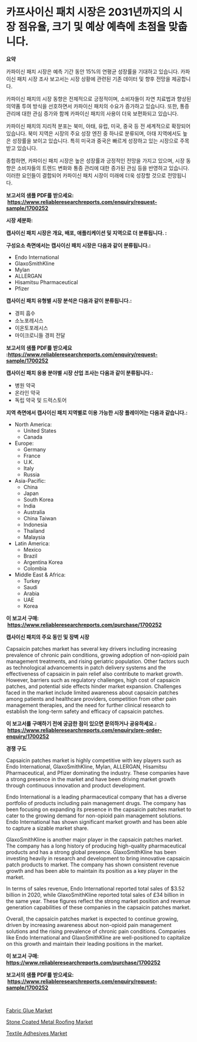 <p><h1>카프사이신 패치 시장은 2031년까지의 시장 점유율, 크기 및 예상 예측에 초점을 맞춥니다.</h1></p><p><strong>요약</strong></p>
<p><p>카파이신 패치 시장은 예측 기간 동안 15%의 연평균 성장률을 기대하고 있습니다. 카파이신 패치 시장 조사 보고서는 시장 상황에 관련된 기존 데이터 및 향후 전망을 제공합니다.</p><p>카파이신 패치의 시장 동향은 전체적으로 긍정적이며, 소비자들이 자연 치료법과 향상된 의약품 투여 방식을 선호하면서 카파이신 패치의 수요가 증가하고 있습니다. 또한, 통증 관리에 대한 관심 증가와 함께 카파이신 패치의 사용이 더욱 보편화되고 있습니다.</p><p>카파이신 패치의 지리적 분포는 북미, 아태, 유럽, 미국, 중국 등 전 세계적으로 확장되어 있습니다. 북미 지역은 시장의 주요 성장 엔진 중 하나로 분류되며, 아태 지역에서도 높은 성장률을 보이고 있습니다. 특히 미국과 중국은 빠르게 성장하고 있는 시장으로 주목받고 있습니다.</p><p>종합하면, 카파이신 패치 시장은 높은 성장률과 긍정적인 전망을 가지고 있으며, 시장 동향은 소비자들의 트렌드 변화와 통증 관리에 대한 증가된 관심 등을 반영하고 있습니다. 이러한 요인들이 결합되어 카파이신 패치 시장이 미래에 더욱 성장할 것으로 전망됩니다.</p></p>
<p><strong>보고서의 샘플 PDF를 받으세요: &nbsp;<a href="https://www.reliableresearchreports.com/enquiry/request-sample/1700252">https://www.reliableresearchreports.com/enquiry/request-sample/1700252</a></strong></p>
<p><strong>시장 세분화:</strong></p>
<p><strong> 캡사이신 패치 시장은 개요, 배포, 애플리케이션 및 지역으로 더 분류됩니다. :</strong></p>
<p><strong>구성요소 측면에서는 캡사이신 패치 시장은 다음과 같이 분류됩니다.:</strong></p>
<p><ul><li>Endo International</li><li>GlaxoSmithKline</li><li>Mylan</li><li>ALLERGAN</li><li>Hisamitsu Pharmaceutical</li><li>Pfizer</li></ul></p>
<p><strong> 캡사이신 패치 유형별 시장 분석은 다음과 같이 분류됩니다.:</strong></p>
<p><ul><li>경피 흡수</li><li>소노포레시스</li><li>이온토포레시스</li><li>마이크로니들 경피 전달</li></ul></p>
<p><strong>보고서의 샘플 PDF를 받으세요 :<a href="https://www.reliableresearchreports.com/enquiry/request-sample/1700252">https://www.reliableresearchreports.com/enquiry/request-sample/1700252</a></strong></p>
<p><strong> 캡사이신 패치 응용 분야별 시장 산업 조사는 다음과 같이 분류됩니다.:</strong></p>
<p><ul><li>병원 약국</li><li>온라인 약국</li><li>독립 약국 및 드럭스토어</li></ul></p>
<p><strong>지역 측면에서 캡사이신 패치 지역별로 이용 가능한 시장 플레이어는 다음과 같습니다.:</strong></p>
<p><ul>
    <li>
        North America:
        <ul>
            <li>United States</li>
            <li>Canada</li>
        </ul>
    </li>
    <li>
        Europe:
        <ul>
            <li>Germany</li>
            <li>France</li>
            <li>U.K.</li>
            <li>Italy</li>
            <li>Russia</li>
        </ul>
    </li>
    <li>
        Asia-Pacific:
        <ul>
            <li>China</li>
            <li>Japan</li>
            <li>South Korea</li>
            <li>India</li>
            <li>Australia</li>
            <li>China Taiwan</li>
            <li>Indonesia</li>
            <li>Thailand</li>
            <li>Malaysia</li>
        </ul>
    </li>
    <li>
        Latin America:
        <ul>
            <li>Mexico</li>
            <li>Brazil</li>
            <li>Argentina Korea</li>
            <li>Colombia</li>
        </ul>
    </li>
    <li>
        Middle East & Africa:
        <ul>
            <li>Turkey</li>
            <li>Saudi</li>
            <li>Arabia</li>
            <li>UAE</li>
            <li>Korea</li>
        </ul>
    </li>
    </ul></p>
<p><strong>이 보고서 구매: &nbsp;<a href="https://www.reliableresearchreports.com/purchase/1700252">https://www.reliableresearchreports.com/purchase/1700252</a></strong></p>
<p><strong>캡사이신 패치의 주요 동인 및 장벽 시장</strong></p>
<p><p>Capsaicin patches market has several key drivers including increasing prevalence of chronic pain conditions, growing adoption of non-opioid pain management treatments, and rising geriatric population. Other factors such as technological advancements in patch delivery systems and the effectiveness of capsaicin in pain relief also contribute to market growth. However, barriers such as regulatory challenges, high cost of capsaicin patches, and potential side effects hinder market expansion. Challenges faced in the market include limited awareness about capsaicin patches among patients and healthcare providers, competition from other pain management therapies, and the need for further clinical research to establish the long-term safety and efficacy of capsaicin patches.</p></p>
<p><strong>이 보고서를 구매하기 전에 궁금한 점이 있으면 문의하거나 공유하세요.: &nbsp;<a href="https://www.reliableresearchreports.com/enquiry/pre-order-enquiry/1700252">https://www.reliableresearchreports.com/enquiry/pre-order-enquiry/1700252</a></strong></p>
<p><strong>경쟁 구도</strong></p>
<p><p>Capsaicin patches market is highly competitive with key players such as Endo International, GlaxoSmithKline, Mylan, ALLERGAN, Hisamitsu Pharmaceutical, and Pfizer dominating the industry. These companies have a strong presence in the market and have been driving market growth through continuous innovation and product development.</p><p>Endo International is a leading pharmaceutical company that has a diverse portfolio of products including pain management drugs. The company has been focusing on expanding its presence in the capsaicin patches market to cater to the growing demand for non-opioid pain management solutions. Endo International has shown significant market growth and has been able to capture a sizable market share.</p><p>GlaxoSmithKline is another major player in the capsaicin patches market. The company has a long history of producing high-quality pharmaceutical products and has a strong global presence. GlaxoSmithKline has been investing heavily in research and development to bring innovative capsaicin patch products to market. The company has shown consistent revenue growth and has been able to maintain its position as a key player in the market.</p><p>In terms of sales revenue, Endo International reported total sales of $3.52 billion in 2020, while GlaxoSmithKline reported total sales of £34 billion in the same year. These figures reflect the strong market position and revenue generation capabilities of these companies in the capsaicin patches market.</p><p>Overall, the capsaicin patches market is expected to continue growing, driven by increasing awareness about non-opioid pain management solutions and the rising prevalence of chronic pain conditions. Companies like Endo International and GlaxoSmithKline are well-positioned to capitalize on this growth and maintain their leading positions in the market.</p></p>
<p><strong>이 보고서 구매: &nbsp; <a href="https://www.reliableresearchreports.com/purchase/1700252">https://www.reliableresearchreports.com/purchase/1700252</a></strong></p>
<p><strong>보고서의 샘플 PDF를 받으세요: &nbsp;<a href="https://www.reliableresearchreports.com/enquiry/request-sample/1700252">https://www.reliableresearchreports.com/enquiry/request-sample/1700252</a></strong><strong></strong></p>
<p>&nbsp;</p>
<p><p><a href="https://github.com/provorikovar/Market-Research-Report-List-3/blob/main/fabric-glue-market.md">Fabric Glue Market</a></p><p><a href="https://github.com/angelajermaine/Market-Research-Report-List-2/blob/main/stone-coated-metal-roofing-market.md">Stone Coated Metal Roofing Market</a></p><p><a href="https://github.com/CliffMedina6/Market-Research-Report-List-3/blob/main/textile-adhesives-market.md">Textile Adhesives Market</a></p></p>